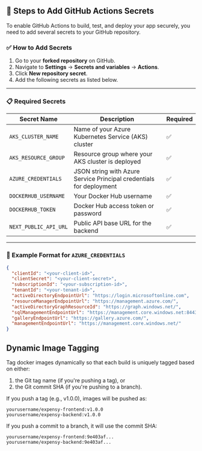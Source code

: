 ## 🔐 Steps to Add GitHub Actions Secrets

To enable GitHub Actions to build, test, and deploy your app securely, you need to add several secrets to your GitHub repository.

### ✅ How to Add Secrets

1. Go to your **forked repository** on GitHub.
2. Navigate to **Settings** → **Secrets and variables** → **Actions**.
3. Click **New repository secret**.
4. Add the following secrets as listed below.

---

### 📋 Required Secrets

| Secret Name            | Description                                                                 | Required |
|------------------------|-----------------------------------------------------------------------------|----------|
| `AKS_CLUSTER_NAME`     | Name of your Azure Kubernetes Service (AKS) cluster                         | ✅       |
| `AKS_RESOURCE_GROUP`   | Resource group where your AKS cluster is deployed                           | ✅       |
| `AZURE_CREDENTIALS`    | JSON string with Azure Service Principal credentials for deployment         | ✅       |
| `DOCKERHUB_USERNAME`   | Your Docker Hub username                                                    | ✅       |
| `DOCKERHUB_TOKEN`      | Docker Hub access token or password                                         | ✅       |
| `NEXT_PUBLIC_API_URL`  | Public API base URL for the backend                                         | ✅       |

---

### 📝 Example Format for `AZURE_CREDENTIALS`

```json
{
  "clientId": "<your-client-id>",
  "clientSecret": "<your-client-secret>",
  "subscriptionId": "<your-subscription-id>",
  "tenantId": "<your-tenant-id>",
  "activeDirectoryEndpointUrl": "https://login.microsoftonline.com",
  "resourceManagerEndpointUrl": "https://management.azure.com/",
  "activeDirectoryGraphResourceId": "https://graph.windows.net/",
  "sqlManagementEndpointUrl": "https://management.core.windows.net:8443/",
  "galleryEndpointUrl": "https://gallery.azure.com/",
  "managementEndpointUrl": "https://management.core.windows.net/"
}
```

## Dynamic Image Tagging

Tag docker images dynamically so that each build is uniquely tagged based on either:
1. the Git tag name (if you're pushing a tag), or
2. the Git commit SHA (if you're pushing to a branch).


If you push a tag (e.g., v1.0.0), images will be pushed as:</br>
```
yourusername/expensy-frontend:v1.0.0
yourusername/expensy-backend:v1.0.0
```

If you push a commit to a branch, it will use the commit SHA:</br>
```
yourusername/expensy-frontend:9e403af...
yourusername/expensy-backend:9e403af...
```

